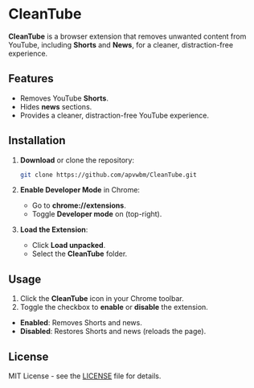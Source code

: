 # CleanTube

**CleanTube** is a browser extension that removes unwanted content from YouTube, including **Shorts** and **News**, for a cleaner, distraction-free experience.

## Features
- Removes YouTube **Shorts**.
- Hides **news** sections.
- Provides a cleaner, distraction-free YouTube experience.

## Installation

1. **Download** or clone the repository:

    ```bash
    git clone https://github.com/apvwbm/CleanTube.git
    ```

2. **Enable Developer Mode** in Chrome:
   - Go to **chrome://extensions**.
   - Toggle **Developer mode** on (top-right).

3. **Load the Extension**:
   - Click **Load unpacked**.
   - Select the **CleanTube** folder.

## Usage

1. Click the **CleanTube** icon in your Chrome toolbar.
2. Toggle the checkbox to **enable** or **disable** the extension.

- **Enabled**: Removes Shorts and news.
- **Disabled**: Restores Shorts and news (reloads the page).

## License

MIT License - see the [LICENSE](LICENSE) file for details.

